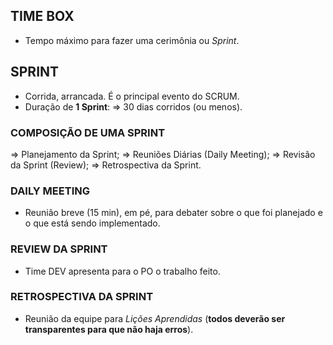 ## TIME BOX
- Tempo máximo para fazer uma cerimônia ou *Sprint*.

## SPRINT
- Corrida, arrancada. É o principal evento do SCRUM.
- Duração de **1 Sprint**:
  => 30 dias corridos (ou menos).

### COMPOSIÇÃO DE UMA SPRINT
=> Planejamento da Sprint;
=> Reuniões Diárias (Daily Meeting);
=> Revisão da Sprint (Review);
=> Retrospectiva da Sprint.

### DAILY MEETING 
- Reunião breve (15 min), em pé, para debater sobre o que foi planejado e o que está sendo implementado.

### REVIEW DA SPRINT
- Time DEV apresenta para o PO o trabalho feito.

### RETROSPECTIVA DA SPRINT
- Reunião da equipe para *Lições Aprendidas* (**todos deverão ser transparentes para que não haja erros**).
